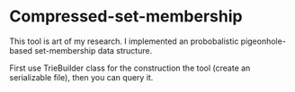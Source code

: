 # Compressed-set-membership

This tool is art of my research.
I implemented an probobalistic pigeonhole-based set-membership data structure.

First use TrieBuilder class for the construction the tool (create an serializable file), then you can query it.
